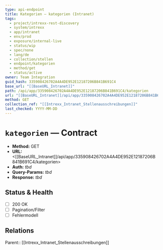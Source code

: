 ```yaml
---
type: api-endpoint
title: Kategorien — kategorien (Intranet)
tags:
  - project/intrexx-rest-discovery
  - system/intrexx
  - app/intranet
  - env/prod
  - exposure/internal-live
  - status/wip
  - spec/none
  - lang/de
  - collection/stellen
  - endpoint/kategorien
  - method/get
  - status/active
owner: Team Integration
guid_hash: 335908426702A4A4DE952E12187206B841B691C4
base_url: "[[BaseURL_Intranet]]"
path: /api/app/335908426702A4A4DE952E12187206B841B691C4/kategorien
url: "[[BaseURL_Intranet]]/api/app/335908426702A4A4DE952E12187206B841B691C4/kategorien"
method: GET
collection_ref: "[[Intrexx_Intranet_Stellenausschreibungen]]"
last_checked: YYYY-MM-DD
---
```


# `kategorien` — Contract
- **Method:** GET  
- **URL:** <[[BaseURL_Intranet]]/api/app/335908426702A4A4DE952E12187206B841B691C4/kategorien>  
- **Auth:** _tbd_  
- **Query-Params:** _tbd_  
- **Response:** _tbd_

## Status & Health
- [ ] 200 OK
- [ ] Pagination/Filter
- [ ] Fehlermodell

## Relations
Parent:: [[Intrexx_Intranet_Stellenausschreibungen]]
